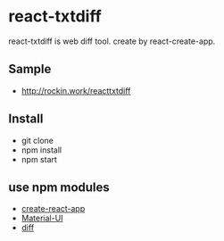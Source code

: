 react-txtdiff
====

react-txtdiff is web diff tool.
create by react-create-app.

## Sample
- http://rockin.work/reacttxtdiff

## Install
- git clone
- npm install
- npm start

## use npm modules
- [create-react-app](https://github.com/facebookincubator/create-react-app)
- [Material-UI](https://github.com/callemall/material-ui)
- [diff](https://github.com/kpdecker/jsdiff)

